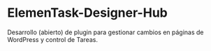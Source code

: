 # ElemenTask-Designer-Hub
 Desarrollo (abierto) de plugin para gestionar cambios en páginas de WordPress y control de Tareas.
